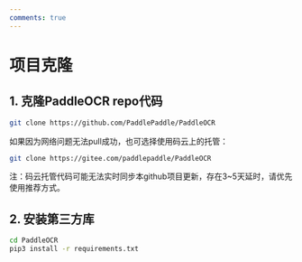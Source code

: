 ```yaml
---
comments: true
---
```


# 项目克隆

## 1. 克隆PaddleOCR repo代码

```bash linenums="1"
git clone https://github.com/PaddlePaddle/PaddleOCR
```

如果因为网络问题无法pull成功，也可选择使用码云上的托管：

```bash linenums="1"
git clone https://gitee.com/paddlepaddle/PaddleOCR
```

注：码云托管代码可能无法实时同步本github项目更新，存在3~5天延时，请优先使用推荐方式。

## 2. 安装第三方库

```bash linenums="1"
cd PaddleOCR
pip3 install -r requirements.txt
```
